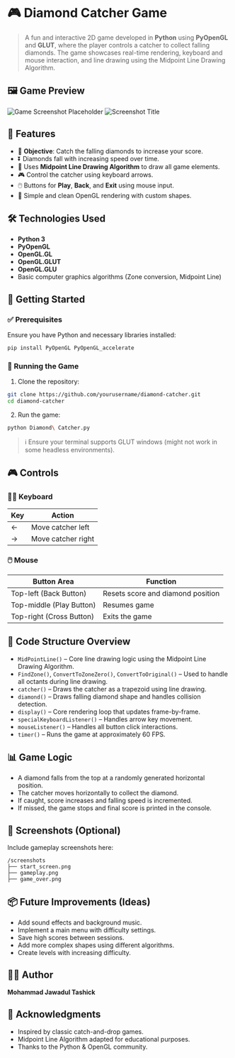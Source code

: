 


# 🎮 Diamond Catcher Game

> A fun and interactive 2D game developed in **Python** using **PyOpenGL** and **GLUT**, where the player controls a catcher to collect falling diamonds. The game showcases real-time rendering, keyboard and mouse interaction, and line drawing using the Midpoint Line Drawing Algorithm.



## 🖼️ Game Preview

![Game Screenshot Placeholder](#)
![Screenshot Title](screenshots/gameplay.png)



## 📌 Features

* 🎯 **Objective**: Catch the falling diamonds to increase your score.
* ⏬ Diamonds fall with increasing speed over time.
* 🧠 Uses **Midpoint Line Drawing Algorithm** to draw all game elements.
* 🎮 Control the catcher using keyboard arrows.
* 🖱️ Buttons for **Play**, **Back**, and **Exit** using mouse input.
* 🧊 Simple and clean OpenGL rendering with custom shapes.



## 🛠️ Technologies Used

* **Python 3**
* **PyOpenGL**
* **OpenGL.GL**
* **OpenGL.GLUT**
* **OpenGL.GLU**
* Basic computer graphics algorithms (Zone conversion, Midpoint Line)



## 🚀 Getting Started

### ✅ Prerequisites

Ensure you have Python and necessary libraries installed:

```bash
pip install PyOpenGL PyOpenGL_accelerate
```

### 📂 Running the Game

1. Clone the repository:

```bash
git clone https://github.com/yourusername/diamond-catcher.git
cd diamond-catcher
```

2. Run the game:

```bash
python Diamond\ Catcher.py
```

> ℹ️ Ensure your terminal supports GLUT windows (might not work in some headless environments).



## 🎮 Controls

### 🧑‍💻 Keyboard

| Key | Action             |
| --- | ------------------ |
| ←   | Move catcher left  |
| →   | Move catcher right |

### 🖱️ Mouse

| Button Area              | Function                          |
| ------------------------ | --------------------------------- |
| Top-left (Back Button)   | Resets score and diamond position |
| Top-middle (Play Button) | Resumes game                      |
| Top-right (Cross Button) | Exits the game                    |



## 🧩 Code Structure Overview

* `MidPointLine()` – Core line drawing logic using the Midpoint Line Drawing Algorithm.
* `FindZone()`, `ConvertToZoneZero()`, `ConvertToOriginal()` – Used to handle all octants during line drawing.
* `catcher()` – Draws the catcher as a trapezoid using line drawing.
* `diamond()` – Draws falling diamond shape and handles collision detection.
* `display()` – Core rendering loop that updates frame-by-frame.
* `specialKeyboardListener()` – Handles arrow key movement.
* `mouseListener()` – Handles all button click interactions.
* `timer()` – Runs the game at approximately 60 FPS.



## 📊 Game Logic

* A diamond falls from the top at a randomly generated horizontal position.
* The catcher moves horizontally to collect the diamond.
* If caught, score increases and falling speed is incremented.
* If missed, the game stops and final score is printed in the console.



## 📸 Screenshots (Optional)

Include gameplay screenshots here:

```
/screenshots
├── start_screen.png
├── gameplay.png
├── game_over.png
```



## 📦 Future Improvements (Ideas)

* Add sound effects and background music.
* Implement a main menu with difficulty settings.
* Save high scores between sessions.
* Add more complex shapes using different algorithms.
* Create levels with increasing difficulty.



## 👨‍💻 Author

**Mohammad Jawadul Tashick**





## 🙌 Acknowledgments

* Inspired by classic catch-and-drop games.
* Midpoint Line Algorithm adapted for educational purposes.
* Thanks to the Python & OpenGL community.



